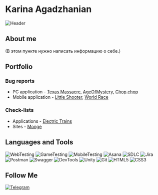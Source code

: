 # Karina Agadzhanian 
![Header](https://github.com/Karina23456787/Karina23456787/assets/144464502/8b3fc874-da77-45ae-94e9-43aadef24312)



## About me
(В этом пункте нужно написать информацию о себе.)

## Portfolio 

### Bug reports 
- PC application - [Texas Massacre](), [AgeOfMystery](), [Chop chop]()
- Mobile application - [Little Shooter](), [World Race]()

### Check-lists
- Applications - [Electric Trains](https://docs.google.com/spreadsheets/d/1QNpmKUyAh1fLocpqeX94kI_WdBOB_-YcMgqbQjyagIk/edit?usp=sharing)   
- Sites - [Monge](https://docs.google.com/spreadsheets/d/1S5s7e-kUV7XK7Ala99q8zieJD3pOclpVfD-eESvVpUk/edit?usp=sharing) 




## Languages and Tools
![WebTesting](https://img.shields.io/badge/-WebTesting-556AC1?style=for-the-badge&logo=WebTesting&logoColor=556AC1)
![GameTesting](https://img.shields.io/badge/-GameTesting-FAB000?style=for-the-badge&logo=GameTesting&logoColor=FAB000)
![MobileTesting](https://img.shields.io/badge/-MobileTesting-4592C1?style=for-the-badge&logo=MobileTesting&logoColor=4592C1)
![Asana](https://img.shields.io/badge/-Asana-363639?style=for-the-badge&logo=Asana&logoColor=F06A6A)
![SDLC](https://img.shields.io/badge/-SDLC-A4BEF1?style=for-the-badge&logo=SDLC&logoColor=A4BEF1)
![Jira](https://img.shields.io/badge/-Jira-629FF6?style=for-the-badge&logo=Jira&logoColor=166BE0)
![Postman](https://img.shields.io/badge/-Postman-D7D0AD?style=for-the-badge&logo=Postman&logoColor=FB7C29)
![Swagger](https://img.shields.io/badge/-Swagger-173648?style=for-the-badge&logo=Swagger&logoColor=8BB600)
![DevTools](https://img.shields.io/badge/-DevTools-266EE4?style=for-the-badge&logo=DevTools&logoColor=266EE4)
![Unity](https://img.shields.io/badge/-Unity-757879?style=for-the-badge&logo=Unity&logoColor=000000)
![Git](https://img.shields.io/badge/-Git-181617?style=for-the-badge&logo=Git&logoColor=F0F0F0)
![HTML5](https://img.shields.io/badge/-HTML5-3A3B3D?style=for-the-badge&logo=HTML5&logoColor=64C18)
![CSS3](https://img.shields.io/badge/-CSS3-254ADC?style=for-the-badge&logo=CSS3&logoColor=2094EF)




## Follow Me
[ ![Telegram](https://img.shields.io/badge/-Telegram-30A5D8?style=for-the-badge&logo=Telegram&logoColor=F6F9FA) ](https://t.me/AKarina13)

